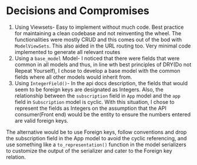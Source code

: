 # Decisions and Compromises
1. Using Viewsets- Easy to implement without much code. Best practice for maintaining a clean codebase and not reinventing the wheel. The functionalities were mostly CRUD and this comes out of the bod with  `ModelViewSets`. 
This also aided in the URL routing too. Very minimal code implemented to generate all relevant routes
2. Using a `base_model` Model- I noticed that there were  fields that were common in all models and thus, in line wth best principles of DRY(Do not Repeat Yourself), I chose to develop a base model with the common fields where all other models would inherit from.
3. Using `IntegerField()`- In the api docs description, the fields that would seem to be foreign keys are designated as Integers. Also, the relationship between the `subscription` field in `App` model and the `app` field in `Subscription` model is cyclic. With this situation, I chose to represent the fields as Integers on the assumption that the API consumer(Front end) would be the entity to ensure the numbers entered are valid foreign keys. 

The alternative would be to use Foreign keys, follow conventions and drop the subscription field in the App model to avoid the cyclic referencing, and use something like a `to_representation()` function in the model serializers to customize the output of the serializer and cater to the Foreign key relation.

